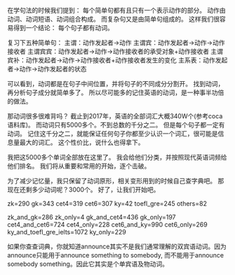 在学句法的时候我们提到：
每个简单句都有且只有一个表示动作的部分。
动作由动词、动词短语、动词组合构成。
而复杂句又是由简单句组成的。
这样我们很容易得到一个结论：
每个句子都有动词。

复习下五种简单句：
主谓：动作发起者->动作
主谓宾：动作发起者->动作->动作接收者
主谓宾宾：动作发起者->动作->动作接收者的承受对象+动作接收者
主谓宾补：动作发起者->动作->动作接收者+动作接收者发生的变化
主系表：动作发起者->动作->动作发起者的状态

可以看到，动词都是在句子中间位置，并将句子的不同成分分割开。
找到动词，再分析句子成分就简单多了。
所以尽可能多的记住英语的动词，是一种事半功倍的做法。

那动词很多很难背吗？
截止到2017年，英语的全部词汇大概340W个(参考coca语料库)。
而动词只有5000多个。不到总数的千分之二。
但是每个句子都一定有动词。
记住这千分之二，就能保证任何句子你都至少认识一个词汇，很可能是信息量最大的词汇。
这个性价比，说什么也得拿下。

我把这5000多个单词全部放在这里了。
我会给他们分类，并按照现代英语词频给他们排名。
我们将从重要和常用的开始，逐个击破。

为了减少记忆量，我只保留了动词原形，相关变形用到的时候自己查字典吧。
那现在还剩多少动词呢？3000个。
好了，让我们开始吧。

zk=290
gk=343
cet4=319
cet6=307
ky=42
toefl_gre=245
others=82

zk_and_gk=286
zk_only=4
gk_and_cet4=436
gk_only=197
cet4_and_cet6=724
cet4_only=228
cet6_and_ky=990
cet6_only=269
ky_and_toefl_gre_ielts=1072
ky_only=229


如果你查查词典，你就知道announce其实不是我们通常理解的双宾语动词。因为announce只能用于announce something to somebody, 而不能用于announce somebody something。因此它其实是个单宾语及物动词。
